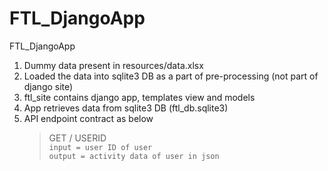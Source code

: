 # FTL_DjangoApp
FTL_DjangoApp

1. Dummy data present in resources/data.xlsx
2. Loaded the data into sqlite3 DB as a part of pre-processing (not part of django site) 
3. ftl_site contains django app, templates view and models
4. App retrieves data from sqlite3 DB (ftl_db.sqlite3)
5. API endpoint contract as below
   > GET / USERID \
   >  `input = user ID of user` \
   > `output = activity data of user in json`